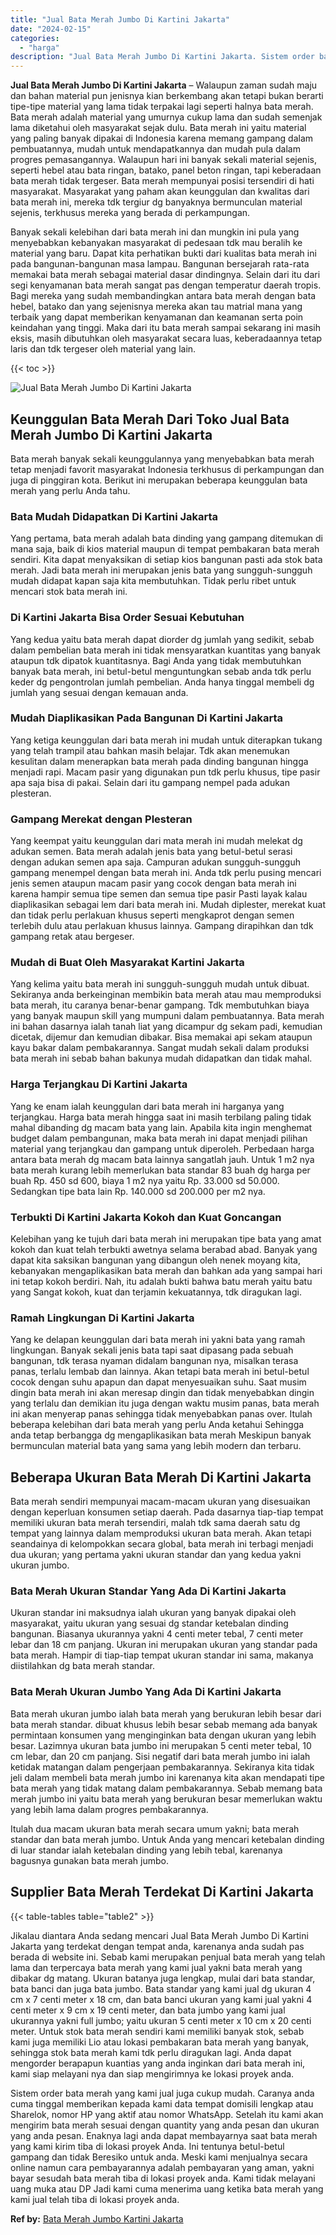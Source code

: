 ```yaml
---
title: "Jual Bata Merah Jumbo Di Kartini Jakarta"
date: "2024-02-15"
categories: 
  - "harga"
description: "Jual Bata Merah Jumbo Di Kartini Jakarta. Sistem order bata merah yang kami jual juga cukup mudah. Caranya anda cuma tinggal memberikan kepada kami data temp..."
---
```


**Jual Bata Merah Jumbo Di Kartini Jakarta** – Walaupun zaman sudah maju dan bahan material pun jenisnya kian berkembang akan tetapi bukan berarti tipe-tipe material yang lama tidak terpakai lagi seperti halnya bata merah. Bata merah adalah material yang umurnya cukup lama dan sudah semenjak lama diketahui oleh masyarakat sejak dulu. Bata merah ini yaitu material yang paling banyak dipakai di Indonesia karena memang gampang dalam pembuatannya, mudah untuk mendapatkannya dan mudah pula dalam progres pemasangannya. Walaupun hari ini banyak sekali material sejenis, seperti hebel atau bata ringan, batako, panel beton ringan, tapi keberadaan bata merah tidak tergeser. Bata merah mempunyai posisi tersendiri di hati masyarakat. Masyarakat yang paham akan keunggulan dan kwalitas dari bata merah ini, mereka tdk tergiur dg banyaknya bermunculan material sejenis, terkhusus mereka yang berada di perkampungan.

Banyak sekali kelebihan dari bata merah ini dan mungkin ini pula yang menyebabkan kebanyakan masyarakat di pedesaan tdk mau beralih ke material yang baru. Dapat kita perhatikan bukti dari kualitas bata merah ini pada bangunan-bangunan masa lampau. Bangunan bersejarah rata-rata memakai bata merah sebagai material dasar dindingnya. Selain dari itu dari segi kenyamanan bata merah sangat pas dengan temperatur daerah tropis. Bagi mereka yang sudah membandingkan antara bata merah dengan bata hebel, batako dan yang sejenisnya mereka akan tau matrial mana yang terbaik yang dapat memberikan kenyamanan dan keamanan serta poin keindahan yang tinggi. Maka dari itu bata merah sampai sekarang ini masih eksis, masih dibutuhkan oleh masyarakat secara luas, keberadaannya tetap laris dan tdk tergeser oleh material yang lain.

{{< toc >}}

![Jual Bata Merah Jumbo Di Kartini Jakarta](/images/jual-bata-merah-34.png)

## Keunggulan Bata Merah Dari Toko Jual Bata Merah Jumbo Di Kartini Jakarta

Bata merah banyak sekali keunggulannya yang menyebabkan bata merah tetap menjadi favorit masyarakat Indonesia terkhusus di perkampungan dan juga di pinggiran kota. Berikut ini merupakan beberapa keunggulan bata merah yang perlu Anda tahu.

### Bata Mudah Didapatkan Di Kartini Jakarta

Yang pertama, bata merah adalah bata dinding yang gampang ditemukan di mana saja, baik di kios material maupun di tempat pembakaran bata merah sendiri. Kita dapat menyaksikan di setiap kios bangunan pasti ada stok bata merah. Jadi bata merah ini merupakan jenis bata yang sungguh-sungguh mudah didapat kapan saja kita membutuhkan. Tidak perlu ribet untuk mencari stok bata merah ini.

### Di Kartini Jakarta Bisa Order Sesuai Kebutuhan

Yang kedua yaitu bata merah dapat diorder dg jumlah yang sedikit, sebab dalam pembelian bata merah ini tidak mensyaratkan kuantitas yang banyak ataupun tdk dipatok kuantitasnya. Bagi Anda yang tidak membutuhkan banyak bata merah, ini betul-betul menguntungkan sebab anda tdk perlu keder dg pengontrolan jumlah pembelian. Anda hanya tinggal membeli dg jumlah yang sesuai dengan kemauan anda.

### Mudah Diaplikasikan Pada Bangunan Di Kartini Jakarta

Yang ketiga keunggulan dari bata merah ini mudah untuk diterapkan tukang yang telah trampil atau bahkan masih belajar. Tdk akan menemukan kesulitan dalam menerapkan bata merah pada dinding bangunan hingga menjadi rapi. Macam pasir yang digunakan pun tdk perlu khusus, tipe pasir apa saja bisa di pakai. Selain dari itu gampang nempel pada adukan plesteran.

### Gampang Merekat dengan Plesteran

Yang keempat yaitu keunggulan dari mata merah ini mudah melekat dg adukan semen. Bata merah adalah jenis bata yang betul-betul serasi dengan adukan semen apa saja. Campuran adukan sungguh-sungguh gampang menempel dengan bata merah ini. Anda tdk perlu pusing mencari jenis semen ataupun macam pasir yang cocok dengan bata merah ini karena hampir semua tipe semen dan semua tipe pasir Pasti layak kalau diaplikasikan sebagai lem dari bata merah ini. Mudah diplester, merekat kuat dan tidak perlu perlakuan khusus seperti mengkaprot dengan semen terlebih dulu atau perlakuan khusus lainnya. Gampang dirapihkan dan tdk gampang retak atau bergeser.

### Mudah di Buat Oleh Masyarakat Kartini Jakarta

Yang kelima yaitu bata merah ini sungguh-sungguh mudah untuk dibuat. Sekiranya anda berkeinginan membikin bata merah atau mau memproduksi bata merah, itu caranya benar-benar gampang. Tdk membutuhkan biaya yang banyak maupun skill yang mumpuni dalam pembuatannya. Bata merah ini bahan dasarnya ialah tanah liat yang dicampur dg sekam padi, kemudian dicetak, dijemur dan kemudian dibakar. Bisa memakai api sekam ataupun kayu bakar dalam pembakarannya. Sangat mudah sekali dalam produksi bata merah ini sebab bahan bakunya mudah didapatkan dan tidak mahal.

### Harga Terjangkau Di Kartini Jakarta

Yang ke enam ialah keunggulan dari bata merah ini harganya yang terjangkau. Harga bata merah hingga saat ini masih terbilang paling tidak mahal dibanding dg macam bata yang lain. Apabila kita ingin menghemat budget dalam pembangunan, maka bata merah ini dapat menjadi pilihan material yang terjangkau dan gampang untuk diperoleh. Perbedaan harga antara bata merah dg macam bata lainnya sangatlah jauh. Untuk 1 m2 nya bata merah kurang lebih memerlukan bata standar 83 buah dg harga per buah Rp. 450 sd 600, biaya 1 m2 nya yaitu Rp. 33.000 sd 50.000. Sedangkan tipe bata lain Rp. 140.000 sd 200.000 per m2 nya.

### Terbukti Di Kartini Jakarta Kokoh dan Kuat Goncangan

Kelebihan yang ke tujuh dari bata merah ini merupakan tipe bata yang amat kokoh dan kuat telah terbukti awetnya selama berabad abad. Banyak yang dapat kita saksikan bangunan yang dibangun oleh nenek moyang kita, kebanyakan mengaplikasikan bata merah dan bahkan ada yang sampai hari ini tetap kokoh berdiri. Nah, itu adalah bukti bahwa batu merah yaitu batu yang Sangat kokoh, kuat dan terjamin kekuatannya, tdk diragukan lagi.

### Ramah Lingkungan Di Kartini Jakarta

Yang ke delapan keunggulan dari bata merah ini yakni bata yang ramah lingkungan. Banyak sekali jenis bata tapi saat dipasang pada sebuah bangunan, tdk terasa nyaman didalam bangunan nya, misalkan terasa panas, terlalu lembab dan lainnya. Akan tetapi bata merah ini betul-betul cocok dengan suhu apapun dan dapat menyesuaikan suhu. Saat musim dingin bata merah ini akan meresap dingin dan tidak menyebabkan dingin yang terlalu dan demikian itu juga dengan waktu musim panas, bata merah ini akan menyerap panas sehingga tidak menyebabkan panas over. Itulah beberapa kelebihan dari bata merah yang perlu Anda ketahui Sehingga anda tetap berbangga dg mengaplikasikan bata merah Meskipun banyak bermunculan material bata yang sama yang lebih modern dan terbaru.

## Beberapa Ukuran Bata Merah Di Kartini Jakarta

Bata merah sendiri mempunyai macam-macam ukuran yang disesuaikan dengan keperluan konsumen setiap daerah. Pada dasarnya tiap-tiap tempat memiliki ukuran bata merah tersendiri, malah tdk sama daerah satu dg tempat yang lainnya dalam memproduksi ukuran bata merah. Akan tetapi seandainya di kelompokkan secara global, bata merah ini terbagi menjadi dua ukuran; yang pertama yakni ukuran standar dan yang kedua yakni ukuran jumbo.

### Bata Merah Ukuran Standar Yang Ada Di Kartini Jakarta

Ukuran standar ini maksudnya ialah ukuran yang banyak dipakai oleh masyarakat, yaitu ukuran yang sesuai dg standar ketebalan dinding bangunan. Biasanya ukurannya yakni 4 centi meter tebal, 7 centi meter lebar dan 18 cm panjang. Ukuran ini merupakan ukuran yang standar pada bata merah. Hampir di tiap-tiap tempat ukuran standar ini sama, makanya diistilahkan dg bata merah standar.

### Bata Merah Ukuran Jumbo Yang Ada Di Kartini Jakarta

Bata merah ukuran jumbo ialah bata merah yang berukuran lebih besar dari bata merah standar. dibuat khusus lebih besar sebab memang ada banyak permintaan konsumen yang menginginkan bata dengan ukuran yang lebih besar. Lazimnya ukuran bata jumbo ini merupakan 5 centi meter tebal, 10 cm lebar, dan 20 cm panjang. Sisi negatif dari bata merah jumbo ini ialah ketidak matangan dalam pengerjaan pembakarannya. Sekiranya kita tidak jeli dalam membeli bata merah jumbo ini karenanya kita akan mendapati tipe bata merah yang tidak matang dalam pembakarannya. Sebab memang bata merah jumbo ini yaitu bata merah yang berukuran besar memerlukan waktu yang lebih lama dalam progres pembakarannya.

Itulah dua macam ukuran bata merah secara umum yakni; bata merah standar dan bata merah jumbo. Untuk Anda yang mencari ketebalan dinding di luar standar ialah ketebalan dinding yang lebih tebal, karenanya bagusnya gunakan bata merah jumbo.

## Supplier Bata Merah Terdekat Di Kartini Jakarta

{{< table-tables table="table2" >}}

Jikalau diantara Anda sedang mencari Jual Bata Merah Jumbo Di Kartini Jakarta yang terdekat dengan tempat anda, karenanya anda sudah pas berada di website ini. Sebab kami merupakan penjual bata merah yang telah lama dan terpercaya bata merah yang kami jual yakni bata merah yang dibakar dg matang. Ukuran batanya juga lengkap, mulai dari bata standar, bata banci dan juga bata jumbo. Bata standar yang kami jual dg ukuran 4 cm x 7 centi meter x 18 cm, dan bata banci ukuran yang kami jual yakni 4 centi meter x 9 cm x 19 centi meter, dan bata jumbo yang kami jual ukurannya yakni full jumbo; yaitu ukuran 5 centi meter x 10 cm x 20 centi meter. Untuk stok bata merah sendiri kami memiliki banyak stok, sebab kami juga memiliki Lio atau lokasi pembakaran bata merah yang banyak, sehingga stok bata merah kami tdk perlu diragukan lagi. Anda dapat mengorder berapapun kuantias yang anda inginkan dari bata merah ini, kami siap melayani nya dan siap mengirimnya ke lokasi proyek anda.

Sistem order bata merah yang kami jual juga cukup mudah. Caranya anda cuma tinggal memberikan kepada kami data tempat domisili lengkap atau Sharelok, nomor HP yang aktif atau nomor WhatsApp. Setelah itu kami akan mengirim bata merah sesuai dengan quantity yang anda pesan dan ukuran yang anda pesan. Enaknya lagi anda dapat membayarnya saat bata merah yang kami kirim tiba di lokasi proyek Anda. Ini tentunya betul-betul gampang dan tidak Beresiko untuk anda. Meski kami menjualnya secara online namun cara pembayarannya adalah pembayaran yang aman, yakni bayar sesudah bata merah tiba di lokasi proyek anda. Kami tidak melayani uang muka atau DP Jadi kami cuma menerima uang ketika bata merah yang kami jual telah tiba di lokasi proyek anda.

**Ref by:** [Bata Merah Jumbo Kartini Jakarta](https://id.wikipedia.org/wiki/Bata)
